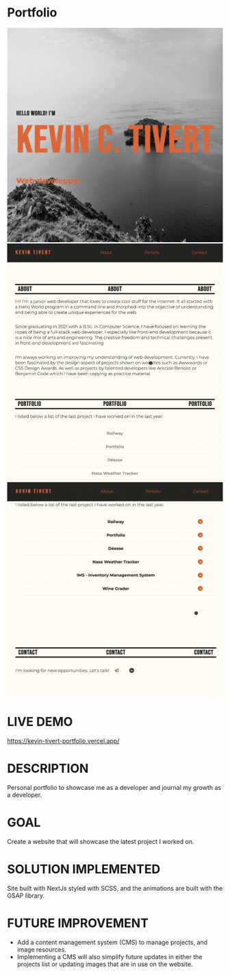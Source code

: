 # Portfolio

![website screenshot](https://github.com/KevTiv/portfolio/blob/main/img_src/img1.svg)
![website screenshot](https://github.com/KevTiv/portfolio/blob/main/img_src/img2.svg)
![website screenshot](https://github.com/KevTiv/portfolio/blob/main/img_src/img3.svg)

# LIVE DEMO
https://kevin-tivert-portfolio.vercel.app/
# DESCRIPTION
Personal portfolio to showcase me as a developer and journal my growth as a developer.
# GOAL
Create a website that will showcase the latest project I worked on.
# SOLUTION IMPLEMENTED
Site built with NextJs styled with SCSS, and the animations are built with the GSAP library.
# FUTURE IMPROVEMENT
- Add a content management system (CMS) to manage projects, and image resources. 
- Implementing a CMS will also simplify future updates in either the projects list or 
updating images that are in use on the website.
